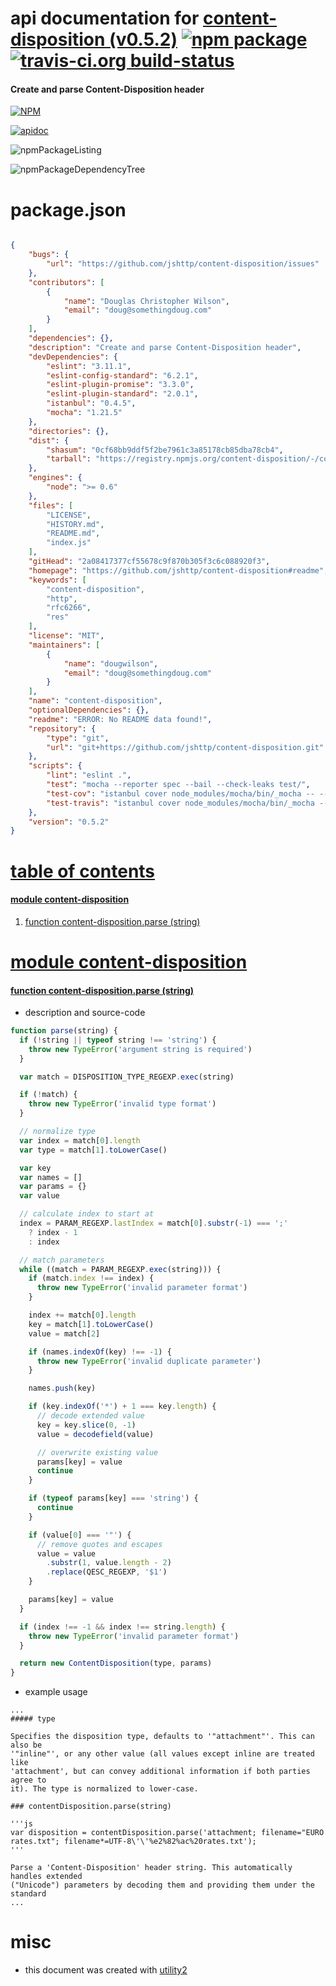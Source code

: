 # api documentation for  [content-disposition (v0.5.2)](https://github.com/jshttp/content-disposition#readme)  [![npm package](https://img.shields.io/npm/v/npmdoc-content-disposition.svg?style=flat-square)](https://www.npmjs.org/package/npmdoc-content-disposition) [![travis-ci.org build-status](https://api.travis-ci.org/npmdoc/node-npmdoc-content-disposition.svg)](https://travis-ci.org/npmdoc/node-npmdoc-content-disposition)
#### Create and parse Content-Disposition header

[![NPM](https://nodei.co/npm/content-disposition.png?downloads=true)](https://www.npmjs.com/package/content-disposition)

[![apidoc](https://npmdoc.github.io/node-npmdoc-content-disposition/build/screenCapture.buildNpmdoc.browser._2Fhome_2Ftravis_2Fbuild_2Fnpmdoc_2Fnode-npmdoc-content-disposition_2Ftmp_2Fbuild_2Fapidoc.html.png)](https://npmdoc.github.io/node-npmdoc-content-disposition/build/apidoc.html)

![npmPackageListing](https://npmdoc.github.io/node-npmdoc-content-disposition/build/screenCapture.npmPackageListing.svg)

![npmPackageDependencyTree](https://npmdoc.github.io/node-npmdoc-content-disposition/build/screenCapture.npmPackageDependencyTree.svg)



# package.json

```json

{
    "bugs": {
        "url": "https://github.com/jshttp/content-disposition/issues"
    },
    "contributors": [
        {
            "name": "Douglas Christopher Wilson",
            "email": "doug@somethingdoug.com"
        }
    ],
    "dependencies": {},
    "description": "Create and parse Content-Disposition header",
    "devDependencies": {
        "eslint": "3.11.1",
        "eslint-config-standard": "6.2.1",
        "eslint-plugin-promise": "3.3.0",
        "eslint-plugin-standard": "2.0.1",
        "istanbul": "0.4.5",
        "mocha": "1.21.5"
    },
    "directories": {},
    "dist": {
        "shasum": "0cf68bb9ddf5f2be7961c3a85178cb85dba78cb4",
        "tarball": "https://registry.npmjs.org/content-disposition/-/content-disposition-0.5.2.tgz"
    },
    "engines": {
        "node": ">= 0.6"
    },
    "files": [
        "LICENSE",
        "HISTORY.md",
        "README.md",
        "index.js"
    ],
    "gitHead": "2a08417377cf55678c9f870b305f3c6c088920f3",
    "homepage": "https://github.com/jshttp/content-disposition#readme",
    "keywords": [
        "content-disposition",
        "http",
        "rfc6266",
        "res"
    ],
    "license": "MIT",
    "maintainers": [
        {
            "name": "dougwilson",
            "email": "doug@somethingdoug.com"
        }
    ],
    "name": "content-disposition",
    "optionalDependencies": {},
    "readme": "ERROR: No README data found!",
    "repository": {
        "type": "git",
        "url": "git+https://github.com/jshttp/content-disposition.git"
    },
    "scripts": {
        "lint": "eslint .",
        "test": "mocha --reporter spec --bail --check-leaks test/",
        "test-cov": "istanbul cover node_modules/mocha/bin/_mocha -- --reporter dot --check-leaks test/",
        "test-travis": "istanbul cover node_modules/mocha/bin/_mocha --report lcovonly -- --reporter spec --check-leaks test/"
    },
    "version": "0.5.2"
}
```



# <a name="apidoc.tableOfContents"></a>[table of contents](#apidoc.tableOfContents)

#### [module content-disposition](#apidoc.module.content-disposition)
1.  [function <span class="apidocSignatureSpan">content-disposition.</span>parse (string)](#apidoc.element.content-disposition.parse)



# <a name="apidoc.module.content-disposition"></a>[module content-disposition](#apidoc.module.content-disposition)

#### <a name="apidoc.element.content-disposition.parse"></a>[function <span class="apidocSignatureSpan">content-disposition.</span>parse (string)](#apidoc.element.content-disposition.parse)
- description and source-code
```javascript
function parse(string) {
  if (!string || typeof string !== 'string') {
    throw new TypeError('argument string is required')
  }

  var match = DISPOSITION_TYPE_REGEXP.exec(string)

  if (!match) {
    throw new TypeError('invalid type format')
  }

  // normalize type
  var index = match[0].length
  var type = match[1].toLowerCase()

  var key
  var names = []
  var params = {}
  var value

  // calculate index to start at
  index = PARAM_REGEXP.lastIndex = match[0].substr(-1) === ';'
    ? index - 1
    : index

  // match parameters
  while ((match = PARAM_REGEXP.exec(string))) {
    if (match.index !== index) {
      throw new TypeError('invalid parameter format')
    }

    index += match[0].length
    key = match[1].toLowerCase()
    value = match[2]

    if (names.indexOf(key) !== -1) {
      throw new TypeError('invalid duplicate parameter')
    }

    names.push(key)

    if (key.indexOf('*') + 1 === key.length) {
      // decode extended value
      key = key.slice(0, -1)
      value = decodefield(value)

      // overwrite existing value
      params[key] = value
      continue
    }

    if (typeof params[key] === 'string') {
      continue
    }

    if (value[0] === '"') {
      // remove quotes and escapes
      value = value
        .substr(1, value.length - 2)
        .replace(QESC_REGEXP, '$1')
    }

    params[key] = value
  }

  if (index !== -1 && index !== string.length) {
    throw new TypeError('invalid parameter format')
  }

  return new ContentDisposition(type, params)
}
```
- example usage
```shell
...
##### type

Specifies the disposition type, defaults to '"attachment"'. This can also be
'"inline"', or any other value (all values except inline are treated like
'attachment', but can convey additional information if both parties agree to
it). The type is normalized to lower-case.

### contentDisposition.parse(string)

'''js
var disposition = contentDisposition.parse('attachment; filename="EURO rates.txt"; filename*=UTF-8\'\'%e2%82%ac%20rates.txt');
'''

Parse a 'Content-Disposition' header string. This automatically handles extended
("Unicode") parameters by decoding them and providing them under the standard
...
```



# misc
- this document was created with [utility2](https://github.com/kaizhu256/node-utility2)
